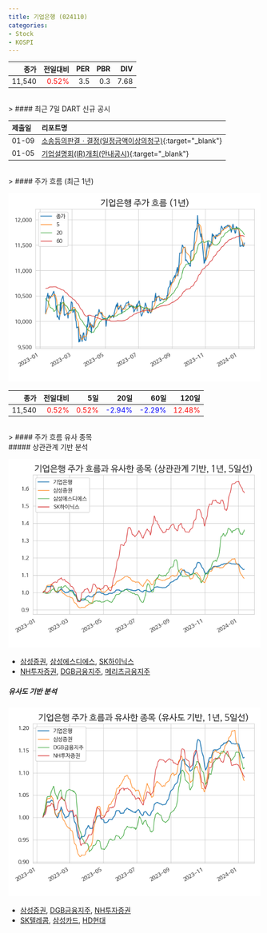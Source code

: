 ```yaml
---
title: 기업은행 (024110)
categories:
- Stock
- KOSPI
---
```


|종가|전일대비|PER|PBR|DIV|
|---:|-------:|--:|--:|--:|
|11,540|<span style="color: red">0.52%</span>|3.5|0.3|7.68|

<!-- more -->

<br>
> #### 최근 7일 DART 신규 공시


|제출일|리포트명|
|:-----|:-------|
|01-09|[소송등의판결ㆍ결정(일정금액이상의청구)](https://dart.fss.or.kr/dsaf001/main.do?rcpNo=20240109800361){:target="_blank"}|
|01-05|[기업설명회(IR)개최(안내공시)](https://dart.fss.or.kr/dsaf001/main.do?rcpNo=20240105800553){:target="_blank"}|

<br>
> #### 주가 흐름 (최근 1년)

![024110](/assets/images/stock/024110.png)

|종가|전일대비|5일|20일|60일|120일|
|---:|-------:|--:|---:|---:|----:|
|11,540|<span style="color: red">0.52%</span>|<span style="color: red">0.52%</span>|<span style="color: blue">-2.94%</span>|<span style="color: blue">-2.29%</span>|<span style="color: red">12.48%</span>|

<br>
> #### 주가 흐름 유사 종목
<br>
##### 상관관계 기반 분석

![024110](/assets/images/stock/024110_corr.png)
- [삼성증권](/016360/), [삼성에스디에스](/018260/), [SK하이닉스](/000660/)
- [NH투자증권](/005940/), [DGB금융지주](/139130/), [메리츠금융지주](/138040/)

##### 유사도 기반 분석

![024110](/assets/images/stock/024110_sim.png)
- [삼성증권](/016360/), [DGB금융지주](/139130/), [NH투자증권](/005940/)
- [SK텔레콤](/017670/), [삼성카드](/029780/), [HD현대](/267250/)
